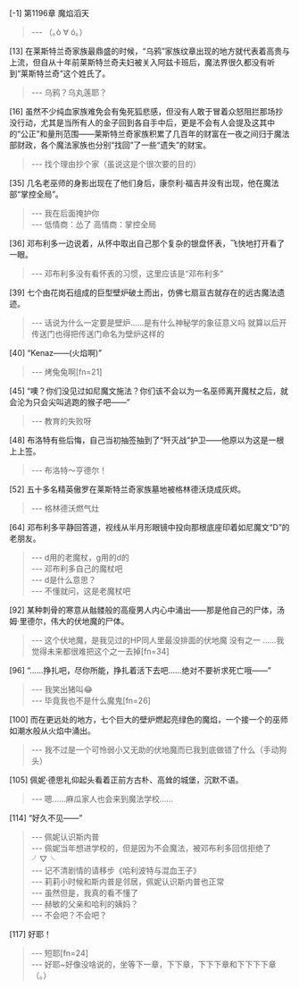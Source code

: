 
[-1] 第1196章 魔焰滔天
>--- （｡ò ∀ ó｡）<br>

[13] 在莱斯特兰奇家族最鼎盛的时候，“乌鸦”家族纹章出现的地方就代表着高贵与上流，但自从十年前莱斯特兰奇夫妇被关入阿兹卡班后，魔法界很久都没有听到“莱斯特兰奇”这个姓氏了。
>--- 乌鸦？乌丸莲耶？<br>

[16] 虽然不少纯血家族难免会有兔死狐悲感，但没有人敢于冒着众怒阻拦那场抄没行动，尤其是当所有人的金子回到各自手中后，更是不会有人会提及这其中的“公正”和量刑范围——莱斯特兰奇家族积累了几百年的财富在一夜之间归于魔法部财政，各个魔法家族也分别“找回”了一些“遗失”的财宝。
>--- 找个理由抄个家（虽说这是个很次要的目的）<br>

[35] 几名老巫师的身影出现在了他们身后，康奈利·福吉并没有出现，他在魔法部“掌控全局”。
>--- 我在后面掩护你<br>
>--- 低情商：怂了
高情商：掌控全局<br>

[36] 邓布利多一边说着，从怀中取出自己那个复杂的银盘怀表，飞快地打开看了一眼。
>--- 邓布利多没有看怀表的习惯，这里应该是“邓布利多”<br>

[39] 七个由花岗石组成的巨型壁炉破土而出，仿佛七扇亘古就存在的远古魔法遗迹。
>--- 话说为什么一定要是壁炉……是有什么神秘学的象征意义吗
就算以后开传送门也得把传送门命名为壁炉这样的<br>

[40] “Kenaz——(火焰啊)”
>--- 烤兔兔啊[fn=21]<br>

[45] “噢？你们没见过如尼魔文施法？你们该不会以为一名巫师离开魔杖之后，就会沦为只会尖叫逃跑的猴子吧——”
>--- 教育的失败呀<br>

[48] 布洛特有些后悔，自己当初抽签抽到了“歼灭战”护卫——他原以为这是一根上上签。
>--- 布洛特～亨德尔！<br>

[52] 五十多名精英傲罗在莱斯特兰奇家族墓地被格林德沃烧成灰烬。
>--- 格林德沃燃气灶<br>

[64] 邓布利多平静回答道，视线从半月形眼镜中投向那根底座印着如尼魔文“D”的老朋友。
>--- d用的老魔杖，g用的d的<br>
>--- 邓布利多自己的魔杖吧<br>
>--- d是什么意思？<br>
>--- 不懂就问，这是老魔杖吧<br>

[92] 某种刺骨的寒意从骷髅般的高瘦男人内心中涌出——那是他自己的尸体，汤姆·里德尔，伟大的伏地魔的尸体。
>--- 这个伏地魔，是我见过的HP同人里最没排面的伏地魔
没有之一
……我觉得未来都很难把这个之一去掉[fn=34]<br>

[96] “……挣扎吧，尽你所能，挣扎着活下去吧……绝对不要祈求死亡哦——”
>--- 我笑出猪叫😂<br>
>--- 毕竟我也不是什么魔鬼[fn=26]<br>

[100] 而在更远处的地方，七个巨大的壁炉燃起亮绿色的魔焰，一个接一个的巫师如潮水般从火焰中涌出。
>--- 我不过是一个可怜弱小又无助的伏地魔而已我到底做错了什么（手动狗头）<br>

[105] 佩妮·德思礼仰起头看着正前方古朴、高耸的城堡，沉默不语。
>--- 嗯……麻瓜家人也会来到魔法学校……<br>

[114] “好久不见——”
>--- 佩妮认识斯内普<br>
>--- 佩妮当年想进学校的，但是因为不会魔法，被邓布利多回信拒绝了╯▽╰<br>
>--- 记不清剧情的请移步《哈利波特与混血王子》<br>
>--- 莉莉小时候和斯内普是邻居，佩妮认识斯内普也正常<br>
>--- 虽然但是，我真的看不懂了<br>
>--- 赫敏的父亲和哈利的姨妈？<br>
>--- 不会吧？不会吧？<br>

[117] 好耶！
>--- 短耶[fn=24]<br>
>--- 好耶~好像没啥说的，坐等下一章，下下章，下下下章和下下下下章（。）<br>
